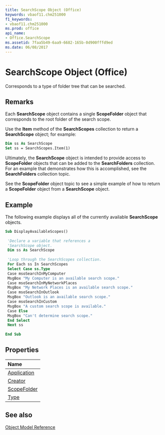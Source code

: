 ```yaml
---
title: SearchScope Object (Office)
keywords: vbaof11.chm251000
f1_keywords:
- vbaof11.chm251000
ms.prod: office
api_name:
- Office.SearchScope
ms.assetid: 7faa5b49-6aa9-6682-165b-0d900fffd9ed
ms.date: 06/08/2017
---
```



# SearchScope Object (Office)

Corresponds to a type of folder tree that can be searched.


## Remarks

 Each **SearchScope** object contains a single **ScopeFolder** object that corresponds to the root folder of the search scope.

 Use the **Item** method of the **SearchScopes** collection to return a **SearchScope** object; for example:




```vb
Dim ss As SearchScope 
Set ss = SearchScopes.Item(1)
```

Ultimately, the  **SearchScope** object is intended to provide access to **ScopeFolder** objects that can be added to the **SearchFolders** collection. For an example that demonstrates how this is accomplished, see the **SearchFolders** collection topic.

See the  **ScopeFolder** object topic to see a simple example of how to return a **ScopeFolder** object from a **SearchScope** object.


## Example

The following example displays all of the currently available  **SearchScope** objects.


```vb
Sub DisplayAvailableScopes() 
 
 'Declare a variable that references a 
 'SearchScope object. 
 Dim ss As SearchScope 
 
 'Loop through the SearchScopes collection. 
 For Each ss In SearchScopes 
 Select Case ss.Type 
 Case msoSearchInMyComputer 
 MsgBox "My Computer is an available search scope." 
 Case msoSearchInMyNetworkPlaces 
 MsgBox "My Network Places is an available search scope." 
 Case msoSearchInOutlook 
 MsgBox "Outlook is an available search scope." 
 Case msoSearchInCustom 
 MsgBox "A custom search scope is available." 
 Case Else 
 MsgBox "Can't determine search scope." 
 End Select 
 Next ss 
 
End Sub
```


## Properties



|**Name**|
|:-----|
|[Application](Office.SearchScope.Application.md)|
|[Creator](Office.SearchScope.Creator.md)|
|[ScopeFolder](Office.SearchScope.ScopeFolder.md)|
|[Type](Office.SearchScope.Type.md)|

## See also





[Object Model Reference](./overview/reference-object-library-reference-for-office.md)
